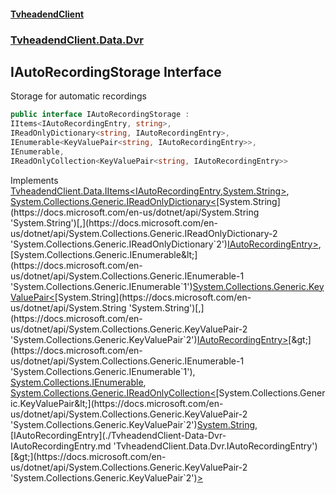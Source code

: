 #### [TvheadendClient](./index.md 'index')
### [TvheadendClient.Data.Dvr](./TvheadendClient-Data-Dvr.md 'TvheadendClient.Data.Dvr')
## IAutoRecordingStorage Interface
Storage for automatic recordings  
```csharp
public interface IAutoRecordingStorage :
IItems<IAutoRecordingEntry, string>,
IReadOnlyDictionary<string, IAutoRecordingEntry>,
IEnumerable<KeyValuePair<string, IAutoRecordingEntry>>,
IEnumerable,
IReadOnlyCollection<KeyValuePair<string, IAutoRecordingEntry>>
```
Implements [TvheadendClient.Data.IItems&lt;](./TvheadendClient-Data-IItems-TInterfaceType_TIdType-.md 'TvheadendClient.Data.IItems&lt;TInterfaceType,TIdType&gt;')[IAutoRecordingEntry](./TvheadendClient-Data-Dvr-IAutoRecordingEntry.md 'TvheadendClient.Data.Dvr.IAutoRecordingEntry')[,](./TvheadendClient-Data-IItems-TInterfaceType_TIdType-.md 'TvheadendClient.Data.IItems&lt;TInterfaceType,TIdType&gt;')[System.String](https://docs.microsoft.com/en-us/dotnet/api/System.String 'System.String')[&gt;](./TvheadendClient-Data-IItems-TInterfaceType_TIdType-.md 'TvheadendClient.Data.IItems&lt;TInterfaceType,TIdType&gt;'), [System.Collections.Generic.IReadOnlyDictionary&lt;](https://docs.microsoft.com/en-us/dotnet/api/System.Collections.Generic.IReadOnlyDictionary-2 'System.Collections.Generic.IReadOnlyDictionary`2')[System.String](https://docs.microsoft.com/en-us/dotnet/api/System.String 'System.String')[,](https://docs.microsoft.com/en-us/dotnet/api/System.Collections.Generic.IReadOnlyDictionary-2 'System.Collections.Generic.IReadOnlyDictionary`2')[IAutoRecordingEntry](./TvheadendClient-Data-Dvr-IAutoRecordingEntry.md 'TvheadendClient.Data.Dvr.IAutoRecordingEntry')[&gt;](https://docs.microsoft.com/en-us/dotnet/api/System.Collections.Generic.IReadOnlyDictionary-2 'System.Collections.Generic.IReadOnlyDictionary`2'), [System.Collections.Generic.IEnumerable&lt;](https://docs.microsoft.com/en-us/dotnet/api/System.Collections.Generic.IEnumerable-1 'System.Collections.Generic.IEnumerable`1')[System.Collections.Generic.KeyValuePair&lt;](https://docs.microsoft.com/en-us/dotnet/api/System.Collections.Generic.KeyValuePair-2 'System.Collections.Generic.KeyValuePair`2')[System.String](https://docs.microsoft.com/en-us/dotnet/api/System.String 'System.String')[,](https://docs.microsoft.com/en-us/dotnet/api/System.Collections.Generic.KeyValuePair-2 'System.Collections.Generic.KeyValuePair`2')[IAutoRecordingEntry](./TvheadendClient-Data-Dvr-IAutoRecordingEntry.md 'TvheadendClient.Data.Dvr.IAutoRecordingEntry')[&gt;](https://docs.microsoft.com/en-us/dotnet/api/System.Collections.Generic.KeyValuePair-2 'System.Collections.Generic.KeyValuePair`2')[&gt;](https://docs.microsoft.com/en-us/dotnet/api/System.Collections.Generic.IEnumerable-1 'System.Collections.Generic.IEnumerable`1'), [System.Collections.IEnumerable](https://docs.microsoft.com/en-us/dotnet/api/System.Collections.IEnumerable 'System.Collections.IEnumerable'), [System.Collections.Generic.IReadOnlyCollection&lt;](https://docs.microsoft.com/en-us/dotnet/api/System.Collections.Generic.IReadOnlyCollection-1 'System.Collections.Generic.IReadOnlyCollection`1')[System.Collections.Generic.KeyValuePair&lt;](https://docs.microsoft.com/en-us/dotnet/api/System.Collections.Generic.KeyValuePair-2 'System.Collections.Generic.KeyValuePair`2')[System.String](https://docs.microsoft.com/en-us/dotnet/api/System.String 'System.String')[,](https://docs.microsoft.com/en-us/dotnet/api/System.Collections.Generic.KeyValuePair-2 'System.Collections.Generic.KeyValuePair`2')[IAutoRecordingEntry](./TvheadendClient-Data-Dvr-IAutoRecordingEntry.md 'TvheadendClient.Data.Dvr.IAutoRecordingEntry')[&gt;](https://docs.microsoft.com/en-us/dotnet/api/System.Collections.Generic.KeyValuePair-2 'System.Collections.Generic.KeyValuePair`2')[&gt;](https://docs.microsoft.com/en-us/dotnet/api/System.Collections.Generic.IReadOnlyCollection-1 'System.Collections.Generic.IReadOnlyCollection`1')  
